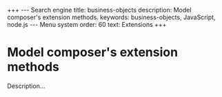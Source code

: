 +++
--- Search engine
title:        business-objects
description:  Model composer's extension methods.
keywords:     business-objects, JavaScript, node.js
--- Menu system
order:        60
text:         Extensions
+++

# Model composer's extension methods

Description...